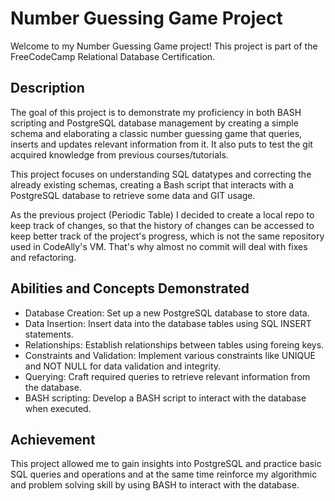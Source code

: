 # Number Guessing Game Project

Welcome to my Number Guessing Game project! This project is part of the FreeCodeCamp Relational Database Certification.

## Description

The goal of this project is to demonstrate my proficiency in both BASH scripting and PostgreSQL database management by creating a simple schema and elaborating a classic number guessing game that queries, inserts and updates relevant information from it. It also puts to test the git acquired knowledge from previous courses/tutorials.

This project focuses on understanding SQL datatypes and correcting the already existing schemas, creating a Bash script that interacts with a PostgreSQL database to retrieve some data and GIT usage.

As the previous project (Periodic Table) I decided to create a local repo to keep track of changes, so that the history of changes can be accessed to keep better track of the project's progress, which is not the same repository used in CodeAlly's VM. That's why almost no commit will deal with fixes and refactoring.

## Abilities and Concepts Demonstrated

- Database Creation: Set up a new PostgreSQL database to store data.
- Data Insertion: Insert data into the database tables using SQL INSERT statements.
- Relationships: Establish relationships between tables using foreing keys.
- Constraints and Validation: Implement various constraints like UNIQUE and NOT NULL for data validation and integrity.
- Querying: Craft required queries to retrieve relevant information from the database.
- BASH scripting: Develop a BASH script to interact with the database when executed.

## Achievement

This project allowed me to gain insights into PostgreSQL and practice basic SQL queries and operations and at the same time reinforce my algorithmic and problem solving skill by using BASH to interact with the database.

